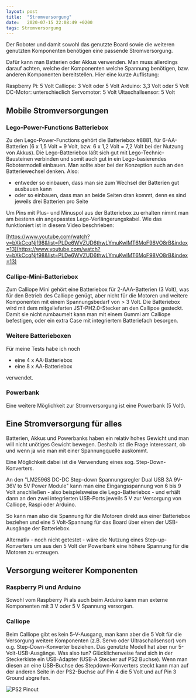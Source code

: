 ```yaml
---
layout: post
title:  "Stromversorgung"
date:   2020-07-15 22:08:49 +0200
tags: Stromversorgung
---
```


Der Roboter und damit sowohl das genutzte Board sowie die weiteren genutzten Komponenten benötigen eine passende Stromversorgung.

Dafür kann man Batterien oder Akkus verwenden. Man muss allerdings darauf achten, welche der Komponenten welche Spannung benötigen, bzw. anderen Komponenten bereitstellen. Hier eine kurze Auflistung:

Raspberry Pi: 5 Volt
Calliope: 3 Volt oder 5 Volt
Arduino: 3,3 Volt oder 5 Volt
DC-Motor: unterschiedlich
Servomotor: 5 Volt
Ultaschallsensor: 5 Volt

## Mobile Stromversorgungen

### Lego-Power-Functions Batteriebox

Zu den Lego-Power-Functions gehört die Batteriebox #8881, für 6-AA-Batterien (6 x 1,5 Volt = 9 Volt, bzw. 6 x 1,2 Volt = 7,2 Volt bei der Nutzung von Akkus). Die Lego-Batteriebox läßt sich gut mit Lego-Technic-Bausteinen verbinden und somit auch gut in ein Lego-basierendes Robotermodell einbauen. Man sollte aber bei der Konzeption auch an den Batteriewechsel denken. 
Also:
* entweder so einbauen, dass man sie zum Wechsel der Batterien gut ausbauen kann
* oder so einbauen, dass  man an beide Seiten dran kommt, denn es sind jeweils drei Batterien pro Seite

Um Pins mit Plus- und Minuspol aus der Batteriebox zu erhalten nimmt man am bestenn ein angepasstes Lego-Verlängerungskabel. Wie das funktioniert ist in diesem Video beschrieben: 

[https://www.youtube.com/watch?v=bXkCcqNjf98&list=PLDe6WVZUD6thwLYmuKwlMT6MoF98VO8rB&index=13](https://www.youtube.com/watch?v=bXkCcqNjf98&list=PLDe6WVZUD6thwLYmuKwlMT6MoF98VO8rB&index=13)

### Callipe-Mini-Batteriebox

Zum Calliope Mini gehört eine Batteriebox für 2-AAA-Batterien (3 Volt), was für den Betrieb des Calliope genügt, aber nicht für die Motoren und weitere Komponenten mit einem Spannungsbedarf von > 3 Volt. Die Batteriebox wird mit dem mitgelieferten  JST-PH2.0-Stecker an den Callipoe gesteckt. Damit sie nicht rumbaumelt kann man mit einem Gummi am Calliope befestigen, oder ein extra Case mit integriertem Batteriefach besorgen.

### Weitere Batterieboxen

Für meine Tests habe ich noch
* eine 4 x AA-Batteriebox
* eine 8 x AA-Batteriebox

verwendet.

### Powerbank

Eine weitere Möglichkeit zur Stromversorgung ist eine Powerbank (5 Volt).

## Eine Stromversorgung für alles

Batterien, Akkus und Powerbanks haben ein relativ hohes Gewicht und man will nicht unötiges Gewicht bewegen. Deshalb ist die Frage interessant, ob und wenn ja wie man mit einer Spannungquelle auskommt.

Eine Möglichkeit dabei ist die Verwendung eines sog. Step-Down-Konverters.

An den "LM2596S DC-DC Step-down Spannungsregler Dual USB 3A 9V-36V to 5V Power Module" kann man eine Eingangsspannung von 6 bis 9 Volt anschließen - also beispielsweise die Lego-Batteriebox - und erhält dann an den zwei integrierten USB-Ports jeweils 5 V zur Versorgung von Calliope, Raspi oder Arduino.

So kann man also die Spannung für die Motoren direkt aus einer Batteriebox beziehen und eine 5 Volt-Spannung für das Board über einen der USB-Ausgänge der Batteriebox.

Alternativ - noch nicht getestet - wäre die Nutzung eines Step-up-Konverters um aus den 5 Volt der Powerbank eine höhere Spannung für die Motoren zu erzeugen.

## Versorgung weiterer Komponenten

### Raspberry Pi und Arduino
Sowohl vom Raspberry Pi als auch beim Arduino kann man externe Komponenten mit 3 V oder 5 V Spannung versorgen.

### Calliope
Beim Calliope gibt es kein 5-V-Ausgang, man kann aber die 5 Volt für die Versorgung weitere Komponenten (z.B. Servo oder Ultraschallsensor) vom o.g. Step-Down-Konverter beziehen. Das genutzte Modell hat aber nur 5-Volt-USB-Ausgänge. Was also tun? Glücklicherweise fand sich in der Steckerkiste ein USB-Adapter (USB-A Stecker auf PS2 Buchse). Wenn man diesen an eine USB-Buchse des Stepdown-Konverters steckt kann man auf der anderen Seite in der PS2-Buchse auf Pin 4 die 5 Volt und auf Pin 3 Ground abgreifen.

![PS2 Pinout](https://upload.wikimedia.org/wikipedia/commons/thumb/1/17/MiniDIN-6_Connector_Pinout.svg/150px-MiniDIN-6_Connector_Pinout.svg.png)





 





